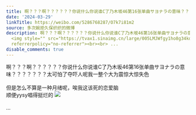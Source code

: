 ```yaml
---
title: 啊？？？啊？？？？？？你说什么你说谁C了乃木坂46第16张单曲サヨナラの意味？？？？？？？太可怕了夺吓人呢我一整个大为震惊大惊失色但是怎么不算是一种月绪呢...
date: '2024-03-29'
linkTitle: https://weibo.com/5286768287/O7k7i81m2
source: 多次婉拒久保织织的微博
description: 啊？？？啊？？？？？？你说什么你说谁C了乃木坂46第16张单曲サヨナラの意味？？？？？？？太可怕了夺吓人呢我一整个大为震惊大惊失色<br><br>但是怎么不算是一种月绪呢，唉我这该死的恋爱脑<br>顺便yysy唱得挺烂的
  <img style="" src="https://tvax1.sinaimg.cn/large/005LMJWfgy1ho8g34kdr3j30ao0aodgm.jpg"
  referrerpolicy="no-referrer"><br><br> ...
disable_comments: true
---
```

啊？？？啊？？？？？？你说什么你说谁C了乃木坂46第16张单曲サヨナラの意味？？？？？？？太可怕了夺吓人呢我一整个大为震惊大惊失色<br><br>但是怎么不算是一种月绪呢，唉我这该死的恋爱脑<br>顺便yysy唱得挺烂的 <img style="" src="https://tvax1.sinaimg.cn/large/005LMJWfgy1ho8g34kdr3j30ao0aodgm.jpg" referrerpolicy="no-referrer"><br><br> ...